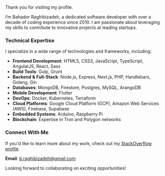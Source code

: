 Thank you for visiting my profile.  

I’m Bahador Raghibizadeh, a dedicated software developer with over a decade of coding experience since 2010. I am passionate about leveraging my skills to contribute to innovative projects at leading startups.  

### Technical Expertise  
I specialize in a wide range of technologies and frameworks, including:  

- **Frontend Development**: HTML5, CSS3, JavaScript, TypeScript, AngularJS, React, Sass  
- **Build Tools**: Gulp, Grunt  
- **Backend & Full-Stack**: Node.js, Express, Next.js, PHP, Handlebars, Golang, Gin  
- **Databases**: MongoDB, Firestore, Postgres, MySQL, ArangoDB  
- **Mobile Development**: Flutter  
- **DevOps**: Docker, Kubernetes, Terraform  
- **Cloud Platforms**: Google Cloud Platform (GCP), Amazon Web Services (AWS), Firebase, Supabase  
- **Embedded Systems**: Arduino, Raspberry Pi  
- **Blockchain**: Expertise in Tron and Polygon networks  

### Connect With Me  
If you'd like to learn more about my work, check out my [StackOverflow profile](https://stackoverflow.com/users/5385135/bahador-raghibizadeh).  

**Email**: b.raghibizadeh@gmail.com  

Looking forward to collaborating on exciting opportunities!
